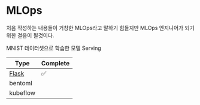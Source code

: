 # MLOps

처음 작성하는 내용들이 거창한 MLOps라고 말하기 힘들지만 MLOps 엔지니어가 되기위한 걸음이 될것이다.





MNIST 데이터셋으로 학습한 모델 Serving 

| Type                                     | Complete           |
| ---------------------------------------- | ------------------ |
| [Flask](./mnist_serving/flask/README.md) | :white_check_mark: |
| bentoml                                  |                    |
| kubeflow                                 |                    |

